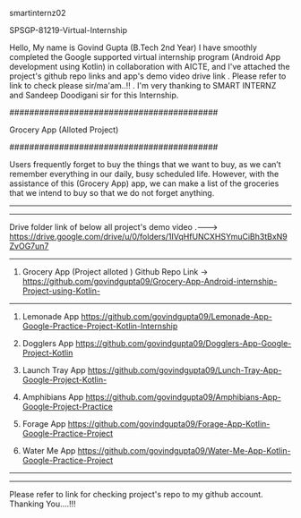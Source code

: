 smartinternz02

SPSGP-81219-Virtual-Internship

Hello, My name is Govind Gupta (B.Tech 2nd Year) I have smoothly completed the Google supported virtual internship program (Android App development using Kotlin) in collaboration with AICTE, and I've attached the project's github repo links and app's demo video drive link . Please refer to link to check please sir/ma'am..!! .
I'm very thanking to SMART INTERNZ and Sandeep Doodigani sir for this Internship.

##########################################
                                        
Grocery App (Alloted Project)           
                                        
##########################################

Users frequently forget to buy the things that we want to buy, as we can’t remember everything in our daily, busy scheduled life. However, with the assistance of this (Grocery App) app, we can make a list of the groceries that we intend to buy so that we do not forget anything.


************************************************************************************************************************************
************************************************************************************************************************************


Drive folder link of below all project's demo video .--->
https://drive.google.com/drive/u/0/folders/1IVqHfUNCXHSYmuCiBh3tBxN9ZvOG7un7



************************************************************************************************************************************


001. Grocery App (Project alloted )
Github Repo Link -> https://github.com/govindgupta09/Grocery-App-Android-internship-Project-using-Kotlin-  



*************************************************************************************************************************************



01. Lemonade App
https://github.com/govindgupta09/Lemonade-App-Google-Practice-Project-Kotlin-Internship

02. Dogglers App
https://github.com/govindgupta09/Dogglers-App-Google-Project-Kotlin

03. Launch Tray App
https://github.com/govindgupta09/Lunch-Tray-App-Google-Project-Kotlin-

04. Amphibians App
https://github.com/govindgupta09/Amphibians-App-Google-Project-Practice

05. Forage App
https://github.com/govindgupta09/Forage-App-Kotlin-Google-Practice-Project

06. Water Me App
https://github.com/govindgupta09/Water-Me-App-Kotlin-Google-Practice-Project



************************************************************************************************************************************
************************************************************************************************************************************

Please refer to link for checking project's repo to my github account.
Thanking You....!!!



